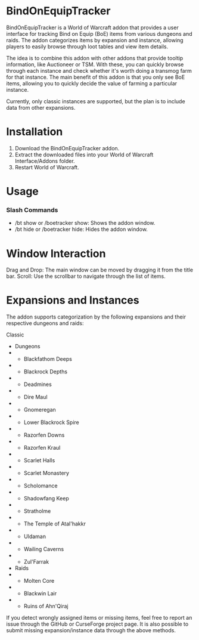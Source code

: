 # BindOnEquipTracker

BindOnEquipTracker is a World of Warcraft addon that provides a user interface for tracking Bind on Equip (BoE) items from various dungeons and raids. The addon categorizes items by expansion and instance, allowing players to easily browse through loot tables and view item details.

The idea is to combine this addon with other addons that provide tooltip information, like Auctioneer or TSM. With these, you can quickly browse through each instance and check whether it's worth doing a transmog farm for that instance. The main benefit of this addon is that you only see BoE items, allowing you to quickly decide the value of farming a particular instance.

Currently, only classic instances are supported, but the plan is to include data from other expansions.

# Installation
1. Download the BindOnEquipTracker addon.
2. Extract the downloaded files into your World of Warcraft Interface/Addons folder.
3. Restart World of Warcraft.

# Usage
### Slash Commands
- /bt show or /boetracker show: Shows the addon window.
- /bt hide or /boetracker hide: Hides the addon window.

# Window Interaction
Drag and Drop: The main window can be moved by dragging it from the title bar.
Scroll: Use the scrollbar to navigate through the list of items.

# Expansions and Instances
The addon supports categorization by the following expansions and their respective dungeons and raids:

Classic
- Dungeons
- - Blackfathom Deeps
- - Blackrock Depths
- - Deadmines
- - Dire Maul
- - Gnomeregan
- - Lower Blackrock Spire
- - Razorfen Downs
- - Razorfen Kraul
- - Scarlet Halls
- - Scarlet Monastery
- - Scholomance
- - Shadowfang Keep
- - Stratholme
- - The Temple of Atal'hakkr
- - Uldaman
- - Wailing Caverns
- - Zul'Farrak
- Raids
- - Molten Core
- - Blackwin Lair
- - Ruins of Ahn'Qiraj



If you detect wrongly assigned items or missing items, feel free to report an issue through the GitHub or CurseForge project page. It is also possible to submit missing expansion/instance data through the above methods.